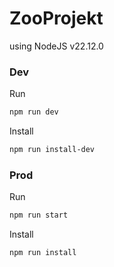 # ZooProjekt

using NodeJS v22.12.0

### Dev

Run
```bash
npm run dev
```

Install
```bash
npm run install-dev
```

### Prod

Run
```bash
npm run start
```

Install
```bash
npm run install
```